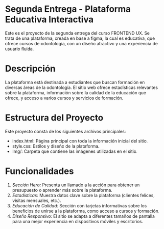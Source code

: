 # Segunda Entrega - Plataforma Educativa Interactiva

Este es el proyecto de la segunda entrega del curso FRONTEND UX. Se trata de una plataforma, creada en base a figma, la cual es educativa, que ofrece cursos de odontología, con un diseño atractivo y una experiencia de usuario fluida.

# Descripción

La plataforma está destinada a estudiantes que buscan formación en diversas áreas de la odontología. El sitio web ofrece estadísticas relevantes sobre la plataforma, información sobre la calidad de la educación que ofrece, y acceso a varios cursos y servicios de formación.

# Estructura del Proyecto

Este proyecto consta de los siguientes archivos principales:

- index.html: Página principal con toda la información inicial del sitio.
- style.css: Estilos y diseño de la plataforma.
- Img/: Carpeta que contiene las imágenes utilizadas en el sitio.

# Funcionalidades

1. *Sección Hero:* Presenta un llamado a la acción para obtener un presupuesto o aprender más sobre la plataforma.
2. *Estadísticas:* Muestra datos clave sobre la plataforma (clientes felices, visitas mensuales, etc.).
3. *Educación de Calidad:* Sección con tarjetas informativas sobre los beneficios de unirse a la plataforma, como acceso a cursos y formación.
4. *Diseño Responsivo:* El sitio se adapta a diferentes tamaños de pantalla para una mejor experiencia en dispositivos móviles y escritorios.
